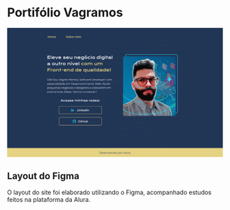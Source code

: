 <h1>Portifólio Vagramos</h1>

<img src="assets/layout-figma.png">

<h2>Layout do Figma</h2>

O layout do site foi elaborado utilizando o Figma, acompanhado estudos feitos na plataforma da Alura.